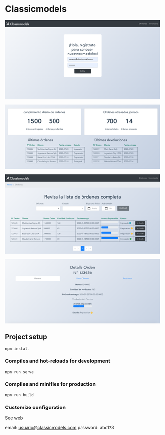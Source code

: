 # Classicmodels

![Login](login.png)

![Inicio](inicio.png)

![Ordenes](ordenes.png)

![Detalle](detalle.png)

## Project setup

```
npm install
```

### Compiles and hot-reloads for development

```
npm run serve
```

### Compiles and minifies for production

```
npm run build
```

### Customize configuration

See [web](https://classicmodels.web.app)

email: usuario@classicmodels.com
password: abc123
